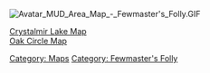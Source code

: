 ![](Avatar_MUD_Area_Map_-_Fewmaster's_Folly.GIF "Avatar_MUD_Area_Map_-_Fewmaster's_Folly.GIF")

[Crystalmir Lake Map](Crystalmir_Lake_Map "wikilink")  
[Oak Circle Map](Oak_Circle_Map "wikilink")  

[Category: Maps](Category:_Maps "wikilink") [Category: Fewmaster's
Folly](Category:_Fewmaster's_Folly "wikilink")

